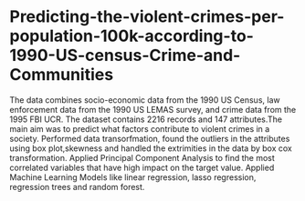 # Predicting-the-violent-crimes-per-population-100k-according-to-1990-US-census-Crime-and-Communities
The data combines socio-economic data from the 1990 US Census, law enforcement data from the 1990 US LEMAS survey, and crime data from the 1995 FBI UCR. The dataset contains 2216 records and 147 attributes.The main aim was to predict what factors contribute to violent crimes in a society. Performed data transorfmation, found the outliers in the attributes using box plot,skewness and handled the extrimities in the data by box cox transformation. Applied Principal Component Analysis to find the most correlated variables that have high impact on the target value. Applied Machine Learning Models like linear regression, lasso regression, regression trees and random forest. 
